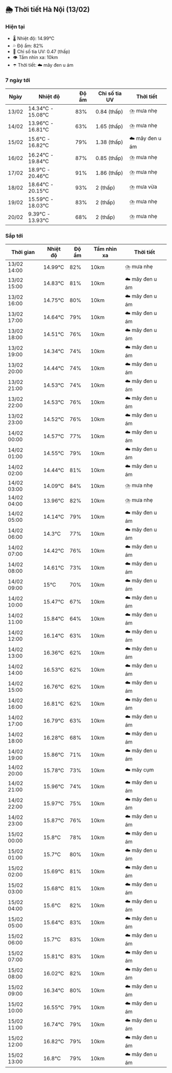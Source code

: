 ## 🌦️ Thời tiết Hà Nội (13/02)

### Hiện tại

- 🌡️ Nhiệt độ: 14.99℃
- 💦 Độ ẩm: 82%
- 🌟 Chỉ số tia UV: 0.47 (thấp)
- 👁️ Tầm nhìn xa: 10km
- ☂️ Thời tiết: ☁️ mây đen u ám

### 7 ngày tới

| Ngày | Nhiệt độ | Độ ẩm | Chỉ số tia UV | Thời tiết |
| --- | --- | --- | --- | --- |
| 13/02 | 14.34℃ - 15.08℃ | 83% | 0.84 (thấp) | ⛈️ mưa nhẹ |
| 14/02 | 13.96℃ - 16.81℃ | 63% | 1.65 (thấp) | ⛈️ mưa nhẹ |
| 15/02 | 15.6℃ - 16.82℃ | 79% | 1.38 (thấp) | ☁️ mây đen u ám |
| 16/02 | 16.24℃ - 19.84℃ | 87% | 0.85 (thấp) | ⛈️ mưa nhẹ |
| 17/02 | 18.9℃ - 20.46℃ | 91% | 1.86 (thấp) | ⛈️ mưa nhẹ |
| 18/02 | 18.64℃ - 20.15℃ | 93% | 2 (thấp) | ⛈️ mưa vừa |
| 19/02 | 15.59℃ - 18.03℃ | 83% | 2 (thấp) | ⛈️ mưa nhẹ |
| 20/02 | 9.39℃ - 13.93℃ | 68% | 2 (thấp) | ⛈️ mưa nhẹ |

### Sắp tới

| Thời gian | Nhiệt độ | Độ ẩm | Tầm nhìn xa | Thời tiết |
| --- | --- | --- | --- | --- |
| 13/02 14:00 | 14.99℃ | 82% | 10km | ⛈️ mưa nhẹ |
| 13/02 15:00 | 14.83℃ | 81% | 10km | ☁️ mây đen u ám |
| 13/02 16:00 | 14.75℃ | 80% | 10km | ☁️ mây đen u ám |
| 13/02 17:00 | 14.64℃ | 79% | 10km | ☁️ mây đen u ám |
| 13/02 18:00 | 14.51℃ | 76% | 10km | ☁️ mây đen u ám |
| 13/02 19:00 | 14.34℃ | 74% | 10km | ☁️ mây đen u ám |
| 13/02 20:00 | 14.44℃ | 74% | 10km | ☁️ mây đen u ám |
| 13/02 21:00 | 14.53℃ | 74% | 10km | ☁️ mây đen u ám |
| 13/02 22:00 | 14.53℃ | 76% | 10km | ☁️ mây đen u ám |
| 13/02 23:00 | 14.52℃ | 76% | 10km | ☁️ mây đen u ám |
| 14/02 00:00 | 14.57℃ | 77% | 10km | ☁️ mây đen u ám |
| 14/02 01:00 | 14.55℃ | 79% | 10km | ☁️ mây đen u ám |
| 14/02 02:00 | 14.44℃ | 81% | 10km | ☁️ mây đen u ám |
| 14/02 03:00 | 14.09℃ | 84% | 10km | ⛈️ mưa nhẹ |
| 14/02 04:00 | 13.96℃ | 82% | 10km | ⛈️ mưa nhẹ |
| 14/02 05:00 | 14.14℃ | 79% | 10km | ☁️ mây đen u ám |
| 14/02 06:00 | 14.3℃ | 77% | 10km | ☁️ mây đen u ám |
| 14/02 07:00 | 14.42℃ | 76% | 10km | ☁️ mây đen u ám |
| 14/02 08:00 | 14.61℃ | 73% | 10km | ☁️ mây đen u ám |
| 14/02 09:00 | 15℃ | 70% | 10km | ☁️ mây đen u ám |
| 14/02 10:00 | 15.47℃ | 67% | 10km | ☁️ mây đen u ám |
| 14/02 11:00 | 15.84℃ | 64% | 10km | ☁️ mây đen u ám |
| 14/02 12:00 | 16.14℃ | 63% | 10km | ☁️ mây đen u ám |
| 14/02 13:00 | 16.36℃ | 62% | 10km | ☁️ mây đen u ám |
| 14/02 14:00 | 16.53℃ | 62% | 10km | ☁️ mây đen u ám |
| 14/02 15:00 | 16.76℃ | 62% | 10km | ☁️ mây đen u ám |
| 14/02 16:00 | 16.81℃ | 62% | 10km | ☁️ mây đen u ám |
| 14/02 17:00 | 16.79℃ | 63% | 10km | ☁️ mây đen u ám |
| 14/02 18:00 | 16.28℃ | 68% | 10km | ☁️ mây đen u ám |
| 14/02 19:00 | 15.86℃ | 71% | 10km | ☁️ mây đen u ám |
| 14/02 20:00 | 15.78℃ | 73% | 10km | ☁️ mây cụm |
| 14/02 21:00 | 15.96℃ | 74% | 10km | ☁️ mây đen u ám |
| 14/02 22:00 | 15.97℃ | 75% | 10km | ☁️ mây đen u ám |
| 14/02 23:00 | 15.87℃ | 76% | 10km | ☁️ mây đen u ám |
| 15/02 00:00 | 15.8℃ | 78% | 10km | ☁️ mây đen u ám |
| 15/02 01:00 | 15.7℃ | 80% | 10km | ☁️ mây đen u ám |
| 15/02 02:00 | 15.69℃ | 81% | 10km | ☁️ mây đen u ám |
| 15/02 03:00 | 15.68℃ | 81% | 10km | ☁️ mây đen u ám |
| 15/02 04:00 | 15.6℃ | 82% | 10km | ☁️ mây đen u ám |
| 15/02 05:00 | 15.64℃ | 83% | 10km | ☁️ mây đen u ám |
| 15/02 06:00 | 15.7℃ | 83% | 10km | ☁️ mây đen u ám |
| 15/02 07:00 | 15.81℃ | 83% | 10km | ☁️ mây đen u ám |
| 15/02 08:00 | 16.02℃ | 82% | 10km | ☁️ mây đen u ám |
| 15/02 09:00 | 16.34℃ | 80% | 10km | ☁️ mây đen u ám |
| 15/02 10:00 | 16.55℃ | 79% | 10km | ☁️ mây đen u ám |
| 15/02 11:00 | 16.74℃ | 79% | 10km | ☁️ mây đen u ám |
| 15/02 12:00 | 16.82℃ | 79% | 10km | ☁️ mây đen u ám |
| 15/02 13:00 | 16.8℃ | 79% | 10km | ☁️ mây đen u ám |
